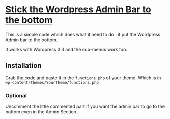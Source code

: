 # [Stick the Wordpress Admin Bar to the bottom](http://www.axioland.me)

This is a simple code which does what it need to do : it put the Wordpress Admin bar to the bottom.

It works with Wordpress 3.3 and the sub-menus work too.


## Installation

Grab the code and paste it in the `functions.php` of your theme. Which is in `wp-content/themes/YourTheme/functions.php`

### Optional

Uncomment the little commented part if you want the admin bar to go to the bottom even in the Admin Section.